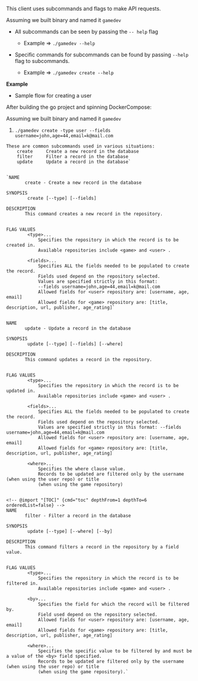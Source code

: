 This client uses subcommands and flags to make API requests.

Assuming we built binary and named it `gamedev`

* All subcommands can be seen by passing the `-- help` flag
    - Example => `./gamedev --help`

* Specific commands for subcommands can be found by passing `--help` flag to subcommands.
    - Example => `./gamedev create --help`


**Example**

* Sample flow for creating a user

After building the go project and spinning DockerCompose:

Assuming we built binary and named it `gamedev`

1) `./gamedev create -type user --fields username=john,age=44,email=k@mail.com`


```
These are common subcommands used in various situations:
	create     Create a new record in the database
	filter     Filter a record in the database
	update     Update a record in the database`


`NAME
       create - Create a new record in the database

SYNOPSIS
        create [--type] [--fields]

DESCRIPTION
       This command creates a new record in the repository.


FLAG VALUES
		<type>...
			Specifies the repository in which the record is to be created in. 
			Available repositories include <game> and <user> .

		<fields>...
			Specifies ALL the fields needed to be populated to create the record.
			Fields used depend on the repository selected.	
			Values are specified strictly in this format: 
			--fields username=john,age=44,email=k@mail.com
			Allowed fields for <user> repository are: [username, age, email]
			Allowed fields for <game> repository are: [title, description, url, publisher, age_rating]`


NAME
       update - Update a record in the database

SYNOPSIS
        update [--type] [--fields] [--where]

DESCRIPTION
       This command updates a record in the repository.

	
FLAG VALUES
		<type>...
			Specifies the repository in which the record is to be updated in. 
			Available repositories include <game> and <user> .

		<fields>...
			Specifies ALL the fields needed to be populated to create the record.
			Fields used depend on the repository selected.
			Values are specified strictly in this format: --fields username=john,age=44,email=k@mail.com
			Allowed fields for <user> repository are: [username, age, email]
			Allowed fields for <game> repository are: [title, description, url, publisher, age_rating]
			
		<where>...
			Specifies the where clause value.
			Records to be updated are filtered only by the username (when using the user repo) or title 
			(when using the game repository)


<!-- @import "[TOC]" {cmd="toc" depthFrom=1 depthTo=6 orderedList=false} -->
NAME
       filter - Filter a record in the database

SYNOPSIS
        update [--type] [--where] [--by]

DESCRIPTION
       This command filters a record in the repository by a field value.

	   
FLAG VALUES
		<type>...
			Specifies the repository in which the record is to be filtered in. 
			Available repositories include <game> and <user> .

		<by>...
			Specifies the field for which the record will be filtered by.
			Field used depend on the repository selected.
			Allowed fields for <user> repository are: [username, age, email]
			Allowed fields for <game> repository are: [title, description, url, publisher, age_rating]
			
		<where>...
			Specifies the specific value to be filtered by and must be a value of the <by> field specified.
			Records to be updated are filtered only by the username (when using the user repo) or title 
			(when using the game repository).`

```